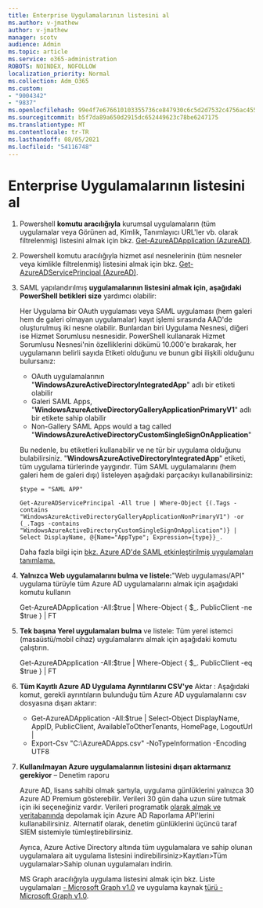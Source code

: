```yaml
---
title: Enterprise Uygulamalarının listesini al
ms.author: v-jmathew
author: v-jmathew
manager: scotv
audience: Admin
ms.topic: article
ms.service: o365-administration
ROBOTS: NOINDEX, NOFOLLOW
localization_priority: Normal
ms.collection: Adm_O365
ms.custom:
- "9004342"
- "9837"
ms.openlocfilehash: 99e4f7e676610103355736ce847930c6c5d2d7532c4756ac4551a8d9b3020176
ms.sourcegitcommit: b5f7da89a650d2915dc652449623c78be6247175
ms.translationtype: MT
ms.contentlocale: tr-TR
ms.lasthandoff: 08/05/2021
ms.locfileid: "54116748"
---
```

# <a name="get-a-list-of-enterprise-applications"></a>Enterprise Uygulamalarının listesini al

1. Powershell **komutu aracılığıyla** kurumsal uygulamaların (tüm uygulamalar veya Görünen ad, Kimlik, Tanımlayıcı URL'ler vb. olarak filtrelenmiş) listesini almak için bkz. [Get-AzureADApplication (AzureAD)](https://docs.microsoft.com/powershell/module/azuread/get-azureadapplication).
2. Powershell komutu aracılığıyla hizmet asıl nesnelerinin (tüm nesneler veya kimlikle filtrelenmiş) listesini almak için bkz. [Get-AzureADServicePrincipal (AzureAD)](https://docs.microsoft.com/powershell/module/azuread/get-azureadserviceprincipal).
3. SAML yapılandırılmış **uygulamalarının listesini almak için, aşağıdaki PowerShell betikleri size** yardımcı olabilir:

    Her Uygulama bir OAuth uygulaması veya SAML uygulaması (hem galeri hem de galeri olmayan uygulamalar) kayıt işlemi sırasında AAD'de oluşturulmuş iki nesne olabilir. Bunlardan biri Uygulama Nesnesi, diğeri ise Hizmet Sorumlusu nesnesidir. PowerShell kullanarak Hizmet Sorumlusu Nesnesi'nin özelliklerini dökümü 10.000'e bırakarak, her uygulamanın belirli sayıda Etiketi olduğunu ve bunun gibi ilişkili olduğunu bulursanız:

    - OAuth uygulamalarının "**WindowsAzureActiveDirectoryIntegratedApp**" adlı bir etiketi olabilir
    - Galeri SAML Apps, "**WindowsAzureActiveDirectoryGalleryApplicationPrimaryV1**" adlı bir etikete sahip olabilir
    - Non-Gallery SAML Apps would a tag called "**WindowsAzureActiveDirectoryCustomSingleSignOnApplication**"

    Bu nedenle, bu etiketleri kullanabilir ve ne tür bir uygulama olduğunu bulabilirsiniz. "**WindowsAzureActiveDirectoryIntegratedApp**" etiketi, tüm uygulama türlerinde yaygındır. Tüm SAML uygulamalarını (hem galeri hem de galeri dışı) listeleyen aşağıdaki parçacıkyı kullanabilirsiniz:

    `$type = "SAML APP"`

    `Get-AzureADServicePrincipal -All true | Where-Object {(.Tags -contains "WindowsAzureActiveDirectoryGalleryApplicationNonPrimaryV1") -or (_.Tags -contains "WindowsAzureActiveDirectoryCustomSingleSignOnApplication")} | Select DisplayName, @{Name="AppType"; Expression={type}}_.`

    Daha fazla bilgi için [bkz. Azure AD'de SAML etkinleştirilmiş uygulamaları tanımlama.](https://docs.microsoft.com/answers/questions/24259/identify-saml-enabled-apps-in-azure-ad.html)

4. **Yalnızca Web uygulamalarını bulma ve listele:**"Web uygulaması/API" uygulama türüyle tüm Azure AD uygulamalarını almak için aşağıdaki komutu kullanın

    Get-AzureADApplication -All:$true | Where-Object { $_. PublicClient -ne $true } | FT
5. **Tek başına Yerel uygulamaları bulma** ve listele: Tüm yerel istemci (masaüstü/mobil cihaz) uygulamalarını almak için aşağıdaki komutu çalıştırın.

    Get-AzureADApplication -All:$true | Where-Object { $_. PublicClient -eq $true } | FT
6. **Tüm Kayıtlı Azure AD Uygulama Ayrıntılarını CSV'ye** Aktar : Aşağıdaki komut, gerekli ayrıntıların bulunduğu tüm Azure AD uygulamalarını csv dosyasına dışarı aktarır:

    - Get-AzureADApplication -All:$true | Select-Object DisplayName, AppID, PublicClient, AvailableToOtherTenants, HomePage, LogoutUrl |
    - Export-Csv "C:\AzureADApps.csv" -NoTypeInformation -Encoding UTF8

7. **Kullanılmayan Azure uygulamalarının listesini dışarı aktarmanız gerekiyor** – Denetim raporu

    Azure AD, lisans sahibi olmak şartıyla, uygulama günlüklerini yalnızca 30 Azure AD Premium gösterebilir.
    Verileri 30 gün daha uzun süre tutmak için iki seçeneğiniz vardır. Verileri programatik [olarak almak ve veritabanında](https://docs.microsoft.com/azure/active-directory/reports-monitoring/concept-reporting-api) depolamak için Azure AD Raporlama API'lerini kullanabilirsiniz. Alternatif olarak, denetim günlüklerini üçüncü taraf SIEM sistemiyle tümleştirebilirsiniz.

    Ayrıca, Azure Active Directory altında tüm uygulamalara ve sahip olunan uygulamalara ait uygulama listesini indirebilirsiniz>Kayıtları>Tüm uygulamalar>Sahip olunan uygulamaları indirin.

    MS Graph aracılığıyla uygulama listesini almak için bkz. Liste uygulamaları [- Microsoft Graph v1.0](https://docs.microsoft.com/graph/api/application-list) ve uygulama kaynak [türü - Microsoft Graph v1.0](https://docs.microsoft.com/graph/api/resources/application).
